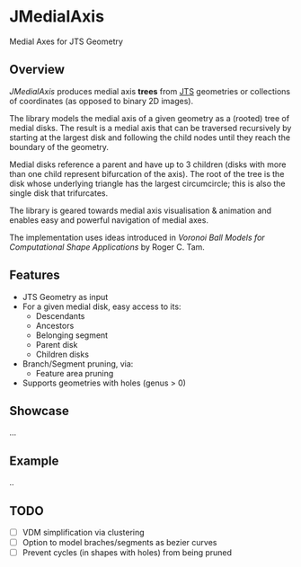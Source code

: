 # JMedialAxis
Medial Axes for JTS Geometry

## Overview

*JMedialAxis* produces medial axis **trees** from [JTS](https://en.wikipedia.org/wiki/JTS_Topology_Suite) geometries or collections of coordinates (as opposed to binary 2D images).

The library models the medial axis of a given geometry as a (rooted) tree of medial disks. The result is a medial axis that can be traversed recursively by starting at the largest
disk and following the child nodes until they reach the boundary of the geometry.

Medial disks reference a parent and have up to 3 children (disks with more than one child represent bifurcation of the axis). The root of the tree is the disk whose underlying triangle has the largest circumcircle; this is also the single disk that trifurcates.

The library is geared towards medial axis visualisation & animation and enables easy and powerful navigation of medial axes.

The implementation uses ideas introduced in *Voronoi Ball Models for Computational Shape Applications*
by Roger C. Tam.

## Features

* JTS Geometry as input
* For a given medial disk, easy access to its:
  * Descendants
  * Ancestors
  * Belonging segment
  * Parent disk
  * Children disks
* Branch/Segment pruning, via:
  * Feature area pruning
* Supports geometries with holes (genus > 0)

## Showcase
...
## Example
..
## TODO
* [ ] VDM simplification via clustering
* [ ] Option to model braches/segments as bezier curves 
* [ ] Prevent cycles (in shapes with holes) from being pruned